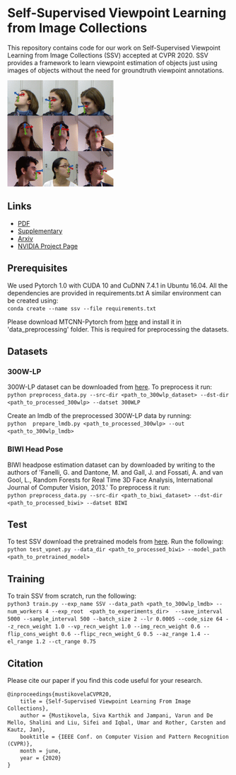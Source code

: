 # Self-Supervised Viewpoint Learning from Image Collections

This repository contains code for our work on Self-Supervised Viewpoint Learning from Image Collections (SSV) accepted at CVPR 2020. 
SSV provides a framework to learn viewpoint estimation of objects just using images of objects without the need for groundtruth viewpoint annotations.

![ssv](utils/ssv_small.gif)

## Links
* [PDF](https://research.nvidia.com/sites/default/files/pubs/2020-03_Self-Supervised-Viewpoint-Learning/SSV-CVPR2020.pdf)
* [Supplementary](https://research.nvidia.com/sites/default/files/pubs/2020-03_Self-Supervised-Viewpoint-Learning/SSV-CVPR2020-Supp.pdf)
* [Arxiv](http://arxiv.org/abs/2004.01793) 
* [NVIDIA Project Page](https://research.nvidia.com/publication/2020-03_Self-Supervised-Viewpoint-Learning)  


## Prerequisites
We used Pytorch 1.0 with CUDA 10 and CuDNN 7.4.1 in Ubuntu 16.04.
All the dependencies are provided in requirements.txt
A similar environment can be created using:  
`conda create --name ssv --file requirements.txt`

Please download MTCNN-Pytorch from [here](https://github.com/TropComplique/mtcnn-pytorch) and install it in 'data_preprocessing' folder. This is required for preprocessing the datasets.

## Datasets
### 300W-LP
300W-LP dataset can be downloaded from [here](http://www.cbsr.ia.ac.cn/users/xiangyuzhu/projects/3DDFA/main.htm). To preprocess it run:  
`python preprocess_data.py --src-dir <path_to_300wlp_dataset> --dst-dir <path_to_processed_300wlp> --datset 300WLP`

Create an lmdb of the preprocessed 300W-LP data by running:  
`python  prepare_lmdb.py <path_to_processed_300wlp> --out <path_to_300wlp_lmdb>`


### BIWI Head Pose
BIWI headpose estimation dataset can by downloaded by writing to the authors of 'Fanelli, G. and Dantone, M. and Gall, J. and Fossati, A. and van Gool, L., Random Forests for Real Time 3D Face Analysis, International Journal of Computer Vision, 2013.' To preprocess it run:  
`python preprocess_data.py --src-dir <path_to_biwi_dataset> --dst-dir <path_to_processed_biwi> --datset BIWI`


## Test
To test SSV download the pretrained models from [here](link.to.models).
Run the following:   
`python test_vpnet.py --data_dir <path_to_processed_biwi> --model_path <path_to_pretrained_model> `

## Training
To train SSV from scratch, run the following:  
`python3 train.py --exp_name SSV --data_path <path_to_300wlp_lmdb> --num_workers 4 --exp_root  <path_to_experiments_dir>  --save_interval 5000 --sample_interval 500 --batch_size 2 --lr 0.0005 --code_size 64 --z_recn_weight 1.0 --vp_recn_weight 1.0 --img_recn_weight 0.6 --flip_cons_weight 0.6 --flipc_recn_weight_G 0.5 --az_range 1.4 --el_range 1.2 --ct_range 0.75`

## Citation

Please cite our paper if you find this code useful for your research.

```
@inproceedings{mustikovelaCVPR20,
	title = {Self-Supervised Viewpoint Learning From Image Collections},
	author = {Mustikovela, Siva Karthik and Jampani, Varun and De Mello, Shalini and Liu, Sifei and Iqbal, Umar and Rother, Carsten and Kautz, Jan},
	booktitle = {IEEE Conf. on Computer Vision and Pattern Recognition (CVPR)},
	month = june,
	year = {2020}
}
```
